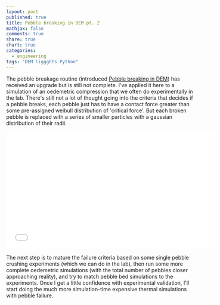 ```yaml
---
layout: post
published: true
title: Pebble breaking in DEM pt. 2
mathjax: false
comments: true
share: true
chart: true
categories: 
  - engineering
tags: "DEM liggghts Python"
---
```


The pebble breakage routine (introduced [Pebble breaking in DEM](/engineering/pebble-breaking-in-dem)) has received an upgrade but is still not complete. I've applied it here to a simulation of an oedemetric compression that we often do experimentally in the lab. There's still not a lot of thought going into the criteria that decides if a pebble breaks, each pebble just has to have a contact force greater than some pre-assigned weibull distribution of 'critical force'. But each broken pebble is replaced with a series of smaller particles with a gaussian distribution of their radii.

<iframe width="560" height="315" src="//www.youtube.com/embed/kBQb5AIC2Lo?list=UUrg_gFEwT_yt8oOLrAY6pJA" frameborder="0" allowfullscreen></iframe>

The next step is to mature the failure criteria based on some single pebble crushing experiments (which we can do in the lab), then run some more complete oedemetric simulations (with the total number of pebbles closer approaching reality), and try to match pebble bed simulations to the experiments. Once I get a little confidence with experimental validation, I'll start doing the much more simulation-time expensive thermal simulations with pebble failure.